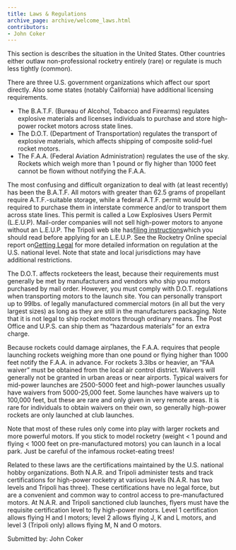 ```yaml
---
title: Laws & Regulations
archive_page: archive/welcome_laws.html
contributors:
- John Coker
---
```

This section is describes the situation in the United States. Other countries either outlaw non-professional rocketry entirely (rare) or regulate is much less tightly (common).

There are three U.S. government organizations which affect our sport directly. Also some states (notably California) have additional licensing requirements.

- The B.A.T.F. (Bureau of Alcohol, Tobacco and Firearms) regulates explosive materials and licenses individuals to purchase and store high-power rocket motors across state lines.
- The D.O.T. (Department of Transportation) regulates the transport of explosive materials, which affects shipping of composite solid-fuel rocket motors.
- The F.A.A. (Federal Aviation Administration) regulates the use of the sky. Rockets which weigh more than 1 pound or fly higher than 1000 feet cannot be flown without notifying the F.A.A.

The most confusing and difficult organization to deal with (at least recently) has been the B.A.T.F. All motors with greater than 62.5 grams of propellant require A.T.F.-suitable storage, while a federal A.T.F. permit would be required to purchase them in interstate commerce and/or to transport them across state lines. This permit is called a Low Explosives Users Permit (L.E.U.P). Mail-order companies will not sell high-power motors to anyone without an L.E.U.P. The Tripoli web site has[filing instructions](http://www.tripoli.org/Documents/LEUP_filing.html)which you should read before applying for an L.E.U.P. See the Rocketry Online special report on[Getting Legal](http://www.rocketryonline.com/special_report.html) for more detailed information on regulation at the U.S. national level. Note that state and local jurisdictions may have additional restrictions.

The D.O.T. affects rocketeers the least, because their requirements must generally be met by manufacturers and vendors who ship you motors purchased by mail order. However, you must comply with D.O.T. regulations when transporting motors to the launch site. You can personally transport up to 99lbs. of legally manufactured commercial motors (in all but the very largest sizes) as long as they are still in the manufacturers packaging. Note that it is not legal to ship rocket motors through ordinary means. The Post Office and U.P.S. can ship them as “hazardous materials” for an extra charge.

Because rockets could damage airplanes, the F.A.A. requires that people launching rockets weighing more than one pound or flying higher than 1000 feet notify the F.A.A. in advance. For rockets 3.3lbs or heavier, an “FAA waiver” must be obtained from the local air control district. Waivers will generally not be granted in urban areas or near airports. Typical waivers for mid-power launches are 2500-5000 feet and high-power launches usually have waivers from 5000-25,000 feet. Some launches have waivers up to 100,000 feet, but these are rare and only given in very remote areas. It is rare for individuals to obtain waivers on their own, so generally high-power rockets are only launched at club launches.

Note that most of these rules only come into play with larger rockets and more powerful motors. If you stick to model rocketry (weight \< 1 pound and flying \< 1000 feet on pre-manufactured motors) you can launch in a local park. Just be careful of the infamous rocket-eating trees!

Related to these laws are the certifications maintained by the U.S. national hobby organizations. Both N.A.R. and Tripoli administer tests and track certifications for high-power rocketry at various levels (N.A.R. has two levels and Tripoli has three). These certifications have no legal force, but are a convenient and common way to control access to pre-manufactured motors. At N.A.R. and Tripoli sanctioned club launches, flyers must have the requisite certification level to fly high-power motors. Level 1 certification allows flying H and I motors; level 2 allows flying J, K and L motors, and level 3 (Tripoli only) allows flying M, N and O motors.

Submitted by: John Coker
